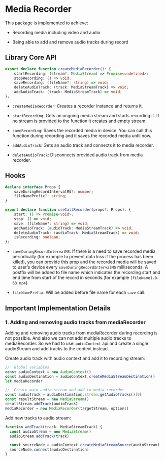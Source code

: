 # Media Recorder

This package is implemented to achieve:

- Recording media including video and audio

- Being able to add and remove audio tracks during record

## Library Core API

```ts
export declare function createMediaRecorder(): {
    startRecording: (stream?: MediaStream) => Promise<undefined>;
    stopRecording: () => void;
    saveRecording: (fileName?: string) => void;
    deleteAudioTrack: (track: MediaStreamTrack) => void;
    addAudioTrack: (track: MediaStreamTrack) => void;
};
```

- `createMediaRecorder`: Creates a recorder instance and returns it.

- `startRecording`: Gets an ongoing media stream and starts recording it. If no stream is provided to the function it creates and empty stream.

- `saveRecording`: Saves the recorded media in device. You can call this function during recording and it saves the recorded media until now.

- `addAudioTrack`: Gets an audio track and connects it to media recorder.

- `deleteAudioTrack`: Disconnects provided audio track from media recorder.

## Hooks

```ts
declare interface Props {
    saveDuringRecordIntervalMS?: number;
    fileNamePrefix?: string;
}

export declare function useCallRecorder(props?: Props): {
    start: () => Promise<void>;
    stop: () => void;
    save: (fileName?: string) => void;
    addAudioTrack: (audioTrack: MediaStreamTrack) => void;
    deleteAudioTrack: (audioTrack: MediaStreamTrack) => void;
    isRecording: boolean;
};
```

- `saveDuringRecordIntervalMS`: If there is a need to save recorded media periodically (for example to prevent data loss if the process has been killed), you can provide this prop and the recorded media will be saved to user's device every `saveDuringRecordIntervalMS` milliseconds. A postfix will be added to file name which indicates the recording start and end time from start of the record in seconds.(for example `[fileName].0-63.mp4`)

- `fileNamePrefix`: Will be added before file name for each `save` call.

## Important Implementation Details

### 1. Adding and removing audio tracks from mediaRecorder

Adding and removing audio tracks from mediaRecorder during recording is not possible. And also we can not add multiple audio tracks to mediaRecorder. So we had to use `audioContext` api and create a single audioStream and add tracks to the context instead.

Create audio track with audio context and add it to recording stream:

```ts
//  Global variables
const audioContext = new AudioContext()
const audioDestination = audioContext.createMediaStreamDestination()
let mediaRecorder

//  Create main audio stream and add to media recorder
const audioTrack = audioDestination.stream.getAudioTracks()[0]
const resultStream = new MediaStream()
resultStream.addTrack(audioTrack)
mediaRecorder = new MediaRecorder(targetStream, options)
```

Add new tracks to audio stream:

```ts
function addTrack(track: MediaStreamTrack) {
  const audioStream = new MediaStream()
  audioStream.addTrack(track)

  const sourceNode = audioContext.createMediaStreamSource(audioStream)
  sourceNode.connect(audioDestination)
}
```
